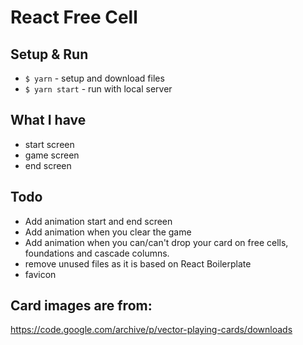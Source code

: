 # React Free Cell

## Setup & Run

- `$ yarn` - setup and download files
- `$ yarn start` - run with local server

## What I have

- start screen
- game screen
- end screen

## Todo

- Add animation start and end screen
- Add animation when you clear the game
- Add animation when you can/can't drop your card on free cells, foundations and cascade columns.
- remove unused files as it is based on React Boilerplate 
- favicon

## Card images are from:

https://code.google.com/archive/p/vector-playing-cards/downloads
